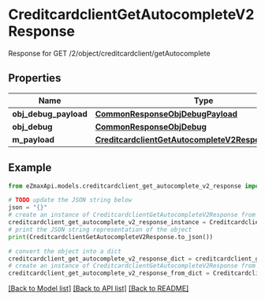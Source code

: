 # CreditcardclientGetAutocompleteV2Response

Response for GET /2/object/creditcardclient/getAutocomplete

## Properties

Name | Type | Description | Notes
------------ | ------------- | ------------- | -------------
**obj_debug_payload** | [**CommonResponseObjDebugPayload**](CommonResponseObjDebugPayload.md) |  | 
**obj_debug** | [**CommonResponseObjDebug**](CommonResponseObjDebug.md) |  | [optional] 
**m_payload** | [**CreditcardclientGetAutocompleteV2ResponseMPayload**](CreditcardclientGetAutocompleteV2ResponseMPayload.md) |  | 

## Example

```python
from eZmaxApi.models.creditcardclient_get_autocomplete_v2_response import CreditcardclientGetAutocompleteV2Response

# TODO update the JSON string below
json = "{}"
# create an instance of CreditcardclientGetAutocompleteV2Response from a JSON string
creditcardclient_get_autocomplete_v2_response_instance = CreditcardclientGetAutocompleteV2Response.from_json(json)
# print the JSON string representation of the object
print(CreditcardclientGetAutocompleteV2Response.to_json())

# convert the object into a dict
creditcardclient_get_autocomplete_v2_response_dict = creditcardclient_get_autocomplete_v2_response_instance.to_dict()
# create an instance of CreditcardclientGetAutocompleteV2Response from a dict
creditcardclient_get_autocomplete_v2_response_from_dict = CreditcardclientGetAutocompleteV2Response.from_dict(creditcardclient_get_autocomplete_v2_response_dict)
```
[[Back to Model list]](../README.md#documentation-for-models) [[Back to API list]](../README.md#documentation-for-api-endpoints) [[Back to README]](../README.md)


